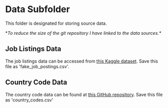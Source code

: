 # Data Subfolder

This folder is designated for storing source data.

\**To reduce the size of the git repository I have linked to the data sources.\**

## Job Listings Data
The job listings data can be accessed from [this Kaggle dataset](https://www.kaggle.com/datasets/shivamb/real-or-fake-fake-jobposting-prediction). Save this file as 'fake_job_postings.csv'.

## Country Code Data
The country code data can be found at [this GitHub repository](https://github.com/lukes/ISO-3166-Countries-with-Regional-Codes/blob/master/all/all.csv). Save this file as 'country_codes.csv'
